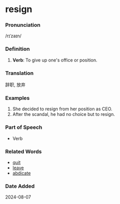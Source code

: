 # resign
### Pronunciation
/rɪˈzaɪn/
### Definition
1. **Verb**: To give up one's office or position.
### Translation
辞职, 放弃
### Examples
1. She decided to resign from her position as CEO.
2. After the scandal, he had no choice but to resign.
### Part of Speech
- Verb
### Related Words
- [quit](quit.md)
- [leave](leave.md)
- [abdicate](abdicate.md)
### Date Added
2024-08-07